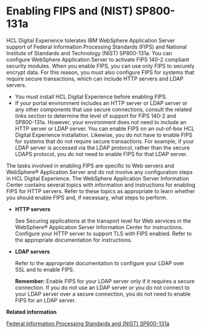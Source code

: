 # Enabling FIPS and (NIST) SP800-131a

HCL Digital Experience tolerates IBM WebSphere Application Server support of Federal Information Processing Standards (FIPS) and National Institute of Standards and Technology (NIST) SP800-131a. You can configure WebSphere Application Server to activate FIPS 140-2 compliant security modules. When you enable FIPS, you can use only FIPS to securely encrypt data. For this reason, you must also configure FIPS for systems that require secure transactions, which can include HTTP servers and LDAP servers.

-   You must install HCL Digital Experience before enabling FIPS.
-   If your portal environment includes an HTTP server or LDAP server or any other components that use secure connections, consult the related links section to determine the level of support for FIPS 140-2 and SP800-131a. However, your environment does not need to include an HTTP server or LDAP server. You can enable FIPS on an out-of-box HCL Digital Experience installation. Likewise, you do not have to enable FIPS for systems that do not require secure transactions. For example, if your LDAP server is accessed via the LDAP protocol, rather than the secure LDAPS protocol, you do not need to enable FIPS for that LDAP server.

The tasks involved in enabling FIPS are specific to Web servers and WebSphere® Application Server and do not involve any configuration steps in HCL Digital Experience. The WebSphere Application Server Information Center contains several topics with information and instructions for enabling FIPS for HTTP servers. Refer to these topics as appropriate to learn whether you should enable FIPS and, if necessary, what steps to perform.

-   **HTTP servers**

    See Securing applications at the transport level for Web services in the WebSphere® Application Server Information Center for instructions. Configure your HTTP server to support TLS with FIPS enabled. Refer to the appropriate documentation for instructions.

-   **LDAP servers**

    Refer to the appropriate documentation to configure your LDAP over SSL and to enable FIPS.

    **Remember:** Enable FIPS for your LDAP server only if it requires a secure connection. If you do not use an LDAP server or you do not connect to your LDAP server over a secure connection, you do not need to enable FIPS for an LDAP server.



**Related information**  


[Federal Information Processing Standards and \(NIST\) SP800-131a](/digital-experience/deployment/manage/security/people/authentication/sec_auth_consideration/plan_fips)

